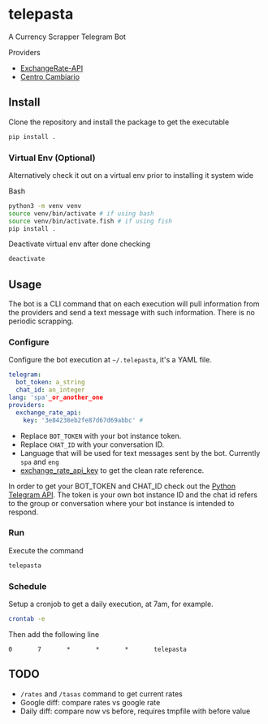 # telepasta

A Currency Scrapper Telegram Bot

Providers

- [ExchangeRate-API](https://app.exchangerate-api.com)
- [Centro Cambiario](https://www.efectivodivisas.com.mx)

## Install

Clone the repository and install the package to get the executable

```bash
pip install .
```

### Virtual Env (Optional)

Alternatively check it out on a virtual env prior to installing it system wide

Bash

```bash
python3 -m venv venv
source venv/bin/activate # if using bash
source venv/bin/activate.fish # if using fish
pip install .
```

Deactivate virtual env after done checking

```bash
deactivate
```

## Usage

The bot is a CLI command that on each execution will pull information from the providers and send a text message with such information. There is no periodic scrapping.

### Configure

Configure the bot execution at `~/.telepasta`, it's a YAML file.

```yaml
telegram:
  bot_token: a_string
  chat_id: an_integer
lang: 'spa'_or_another_one
providers:
  exchange_rate_api:
    key: '3e84238eb2fe87d67d69abbc' #
```

- Replace `BOT_TOKEN` with your bot instance token.
- Replace `CHAT_ID` with your conversation ID.
- Language that will be used for text messages sent by the bot. Currently `spa` and `eng`
- [exchange_rate_api_key](https://app.exchangerate-api.com/dashboard) to get the clean rate reference.

In order to get your BOT_TOKEN and CHAT_ID check out the [Python Telegram API](https://github.com/python-telegram-bot/python-telegram-bot/wiki/Introduction-to-the-API). The token is your own bot instance ID and the chat id refers to the group or conversation where your bot instance is intended to respond.

### Run

Execute the command

```bash
telepasta
```

### Schedule

Setup a cronjob to get a daily execution, at 7am, for example.

```bash
crontab -e
```

Then add the following line

```text
0       7       *       *       *       telepasta
```

## TODO

- `/rates` and `/tasas` command to get current rates
- Google diff: compare rates vs google rate
- Daily diff: compare now vs before, requires tmpfile with before value
